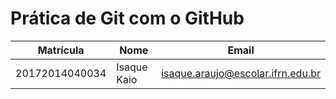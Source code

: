 # Prática de Git com o GitHub

Matrícula | Nome | Email
--- | --- | --
20172014040034|Isaque Kaio|isaque.araujo@escolar.ifrn.edu.br|
